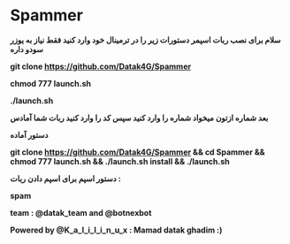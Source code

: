 # Spammer

**سلام برای نصب ربات اسپمر دستورات زیر را در ترمینال خود وارد کنید فقط نیاز به یوزر سودو داره**

**git clone https://github.com/Datak4G/Spammer**

**chmod 777 launch.sh**

**./launch.sh**

**بعد شماره ازتون میخواد شماره را وارد کنید  سپس کد را وارد کنید ربات شما آمادس**

**دستور آماده**

**git clone https://github.com/Datak4G/Spammer && cd Spammer && chmod 777 launch.sh && ./launch.sh install && ./launch.sh**

**دستور اسپم برای اسپم دادن ربات :**

**spam**




**team : @datak_team and @botnexbot**

**Powered by @K_a_I_i_I_i_n_u_x : Mamad datak ghadim :)**
